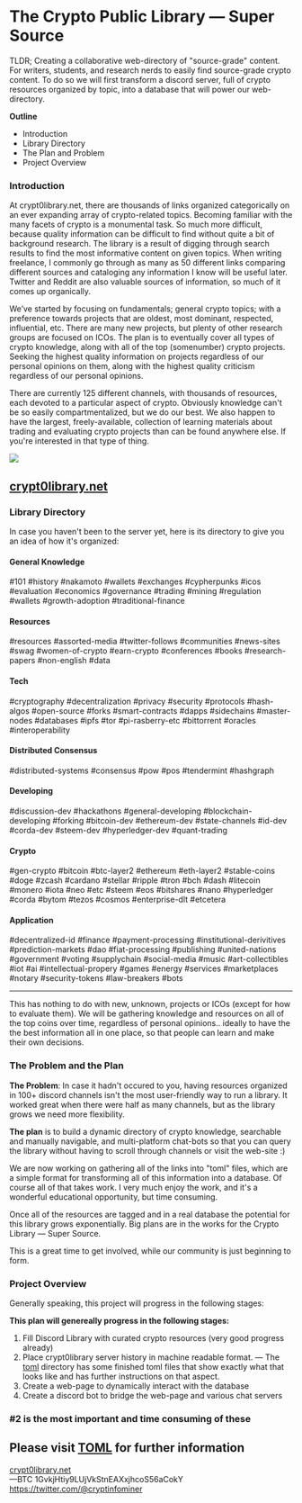 # The Crypto Public Library — Super Source
TLDR; Creating a collaborative web-directory of "source-grade" content. For writers, students, and research nerds to easily find source-grade crypto content. To do so we will first transform a discord server, full of crypto resources organized by topic, into a database that will power our web-directory.

**Outline**
* Introduction
* Library Directory
* The Plan and Problem
* Project Overview

### Introduction
At crypt0library.net, there are thousands of links organized categorically on an ever expanding array of crypto-related topics. Becoming familiar with the many facets of crypto is a monumental task. So much more difficult, because quality information can be difficult to find without quite a bit of background research. The library is a result of digging through search results to find the most informative content on given topics. When writing freelance, I commonly go through as many as 50 different links comparing different sources and cataloging any information I know will be useful later. Twitter and Reddit are also valuable sources of information, so much of it comes up organically.

We’ve started by focusing on fundamentals; general crypto topics; with a preference towards projects that are oldest, most dominant, respected, influential, etc. There are many new projects, but plenty of other research groups are focused on ICOs. The plan is to eventually cover all types of crypto knowledge, along with all of the top (somenumber) crypto projects. Seeking the highest quality information on projects regardless of our personal opinions on them, along with the highest quality criticism regardless of our personal opinions.

There are currently 125 different channels, with thousands of resources, each devoted to a particular aspect of crypto. Obviously knowledge can't be so easily compartmentalized, but we do our best. We also happen to have the largest, freely-available, collection of learning materials about trading and evaluating crypto projects than can be found anywhere else. If you're interested in that type of thing.

 <img src="http://imgur.com/AmdCgVOl.png" />

## [crypt0library.net](http://crypt0library.net)

### Library Directory

In case you haven't been to the server yet, here is its directory to give you an idea of how it's organized:

#### General Knowledge
#101 #history #nakamoto #wallets #exchanges #cypherpunks #icos #evaluation #economics #governance #trading #mining #regulation #wallets #growth-adoption #traditional-finance

#### Resources
#resources #assorted-media #twitter-follows #communities #news-sites #swag #women-of-crypto #earn-crypto #conferences #books #research-papers #non-english #data 

#### Tech
#cryptography #decentralization #privacy #security #protocols #hash-algos #open-source #forks #smart-contracts #dapps #sidechains #master-nodes #databases #ipfs #tor #pi-rasberry-etc #bittorrent #oracles #interoperability

#### Distributed Consensus
#distributed-systems #consensus #pow #pos #tendermint #hashgraph 

#### Developing
#discussion-dev #hackathons #general-developing #blockchain-developing #forking #bitcoin-dev #ethereum-dev #state-channels #id-dev #corda-dev #steem-dev #hyperledger-dev #quant-trading

#### Crypto
#gen-crypto #bitcoin #btc-layer2 #ethereum #eth-layer2 #stable-coins #doge #zcash #cardano #stellar #ripple #tron #bch #dash #litecoin #monero #iota #neo #etc #steem #eos #bitshares #nano #hyperledger #corda #bytom #tezos #cosmos #enterprise-dlt #etcetera 

#### Application
#decentralized-id #finance #payment-processing #institutional-derivitives #prediction-markets #dao #fiat-processing #publishing #united-nations #government #voting #supplychain #social-media #music #art-collectibles #iot #ai #intellectual-propery #games #energy #services #marketplaces #notary #security-tokens #law-breakers 
#bots

---

This has nothing to do with new, unknown, projects or ICOs (except for how to evaluate them). We will be gathering knowledge and resources on all of the top coins over time, regardless of personal opinions.. ideally to have the the best information all in one place, so that people can learn and make their own decisions.

### The Problem and the Plan
**The Problem**: In case it hadn't occured to you, having resources organized in 100+ discord channels isn't the most user-friendly way to run a library. It worked great when there were half as many channels, but as the library grows we need more flexibility.

**The plan** is to build a dynamic directory of crypto knowledge, searchable and manually navigable, and multi-platform chat-bots so that you can query the library without having to scroll through channels or visit the web-site :)

We are now working on gathering all of the links into "toml" files, which are a simple format for transforming all of this information into a database. Of course all of that takes work. I very much enjoy the work, and it's a wonderful educational opportunity, but time consuming. 

Once all of the resources are tagged and in a real database the potential for this library grows exponentially.
Big plans are in the works for the Crypto Library — Super Source.

This is a great time to get involved, while our community is just beginning to form.

### Project Overview

Generally speaking, this project will progress in the following stages:

**This plan will genereally progress in the following stages:**
1. Fill Discord Library with curated crypto resources (very good progress already)
2. Place crypt0library server history in machine readable format. 
     — The [toml](https://github.com/infominer33/Crypto-library/tree/master/toml) directory has some finished toml files that show exactly what that looks like and has further instructions on that aspect.
3. Create a web-page to dynamically interact with the database<br/>
4. Create a discord bot to bridge the web-page and various chat servers

### #2 is the most important and time consuming of these

## Please visit [TOML](https://github.com/infominer33/Crypto-library/tree/master/toml) for further information

[crypt0library.net](http://crypt0library.net)<br/>
—BTC 1GvkjHtiy9LUjVkStnEAXxjhcoS56aCokY<br/>
https://twitter.com/@cryptinfominer
